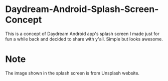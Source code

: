 # Daydream-Android-Splash-Screen-Concept
This is a concept of Daydream Android app's splash screen I made just for fun a while back and decided to share with y'all. Simple but looks awesome.

# Note
The image shown in the splash screen is from Unsplash website.